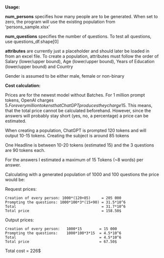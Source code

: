 **Usage:**

**num_persons** specifies how many people are to be generated. When set to zero, the program will use the existing population from 'persons_sample.xlsx'

**num_questions** specifies the number of questions. To test all questions, use questions_df.shape[0]

**attributes** are currently just a placeholder and should later be loaded in from an excel file. To create a population, attributes must follow the order of Salary (lower/upper bound), Age (lower/upper bound), Years of Education (lower/upper bound) and Country

Gender is assumed to be either male, female or non-binary
 
 
 

**Cost calculation:**

Prices are for the newest model without Batches. 
For 1 million prompt tokens, OpenAI charges 5$. For every million tokens that ChatGPT produces they charge 15$. This means, that the total price cannot be calculated beforehand. 
However, since the answers will probably stay short (yes, no, a percentage) a price can be estimated. 


When creating a population, ChatGPT is prompted 120 tokens and will output 10-15 tokens.
Creating the subject is around 85 tokens

One Headline is between 10-20 tokens (estimated 15) and the 3 questions are 90 tokens each. 

For the answers I estimated a maximum of 15 Tokens (~8 words) per answer. 

Calculating with a generated population of 1000 and 100 questions the price would be:

Request prices:      

    Creation of every person: 1000*(120+85)     = 205 000                    
    Prompting the questions: 1000*100*3*(15+90) = 31.5*10^6       
    Total                                       = 31.7*10^6                   
    Total price                                 = 158.50$ 
 
  Output prices:
  
    Creation of every person:   1000*15        = 15 000
    Prompting the questions:    1000*100*3*15  = 4.5*10^6
    Total                                      = 4.5*10^6
    Total price                                = 67.50$
  
  
  Total cost  = 226$                               
